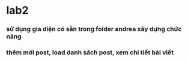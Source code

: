 # lab2

### sử dụng gia diện có sẵn trong folder andrea xây dựng chức năng

### thêm mới post, load danh sách post, xem chi tiết bài viết
